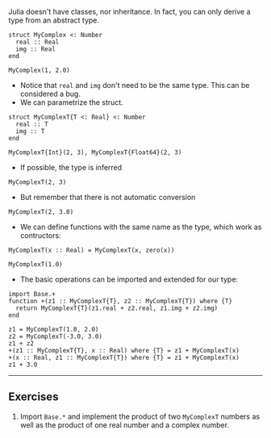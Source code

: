 <!--This file was generated, do not modify it.-->
Julia doesn't have classes, nor inheritance.
In fact, you can only derive a type from an abstract type.

```julia:ex1
struct MyComplex <: Number
  real :: Real
  img :: Real
end
```

```julia:ex2
MyComplex(1, 2.0)
```

- Notice that `real` and `img` don't need to be the same type. This can be considered a bug.
- We can parametrize the struct.

```julia:ex3
struct MyComplexT{T <: Real} <: Number
  real :: T
  img :: T
end

MyComplexT{Int}(2, 3), MyComplexT{Float64}(2, 3)
```

- If possible, the type is inferred

```julia:ex4
MyComplexT(2, 3)
```

- But remember that there is not automatic conversion

```julia:ex5
MyComplexT(2, 3.0)
```

- We can define functions with the same name as the type, which work as contructors:

```julia:ex6
MyComplexT(x :: Real) = MyComplexT(x, zero(x))

MyComplexT(1.0)
```

- The basic operations can be imported and extended for our type:

```julia:ex7
import Base.+
function +(z1 :: MyComplexT{T}, z2 :: MyComplexT{T}) where {T}
  return MyComplexT{T}(z1.real + z2.real, z1.img + z2.img)
end

z1 = MyComplexT(1.0, 2.0)
z2 = MyComplexT(-3.0, 3.0)
z1 + z2
+(z1 :: MyComplexT{T}, x :: Real) where {T} = z1 + MyComplexT(x)
+(x :: Real, z1 :: MyComplexT{T}) where {T} = z1 + MyComplexT(x)
z1 + 3.0
```

---

## Exercises

1. Import `Base.*` and implement the product of two `MyComplexT` numbers as well as the product of one real number and a complex number.

